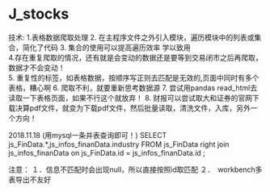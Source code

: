 # J_stocks

技术:
1.表格数据爬取处理
2. 在主程序文件之外引入模块，遍历模块中的列表或集合，简化了代码
3. 集合的使用可以提高遍历效率  学以致用   
4.存在重复爬取的情况，还有就是会变动的数据还是要等到交易闭市之后再爬取，数据才不会变动！  
5. 重复性的标签，如表格数据，按顺序写正则去匹配是无效的,页面中同时有多个表格，糟心啊 
6. 爬取不利，就要重新思考数据源
7. 尝试用pandas read_html去读取一下表格页面，如果不行这个就放弃！
8.   财报可以尝试取大和证券的官网下载决算pdf文件，就变为下载pdf文件，然后批量读取，清洗文件，入库，另外一个方向！


2018.11.18  (用mysql一条并表查询即可！)
SELECT js_FinData.*,js_infos_finanData.industry FROM js_FinData right join js_infos_finanData on js_FinData.id = js_infos_finanData.id ;

注意：
１．信息不匹配时会出现null，所以直接按照id取匹配
２．　workbench多表导出不友好
